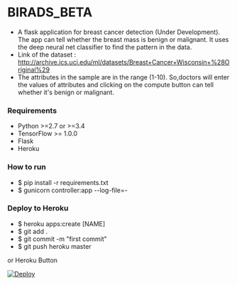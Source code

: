 # BIRADS_BETA
* A flask application for breast cancer detection (Under Development). The app can tell whether the breast mass is benign or     malignant. It uses the deep neural net classifier to find the pattern in the data.
* Link of the dataset : http://archive.ics.uci.edu/ml/datasets/Breast+Cancer+Wisconsin+%28Original%29
* The attributes in the sample are in the range (1-10). So,doctors will enter the values of attributes and clicking on the 
  compute button can tell whether it's benign or malignant.

### Requirements ###

* Python >=2.7 or >=3.4
* TensorFlow >= 1.0.0
* Flask
* Heroku


### How to run ###

* $ pip install -r requirements.txt
* $ gunicorn controller:app --log-file=-
   

### Deploy to Heroku ###

* $ heroku apps:create [NAME]
* $ git add .
* $ git commit -m "first commit"
* $ git push heroku master


or Heroku Button

[![Deploy](https://www.herokucdn.com/deploy/button.svg)](https://heroku.com/deploy)
